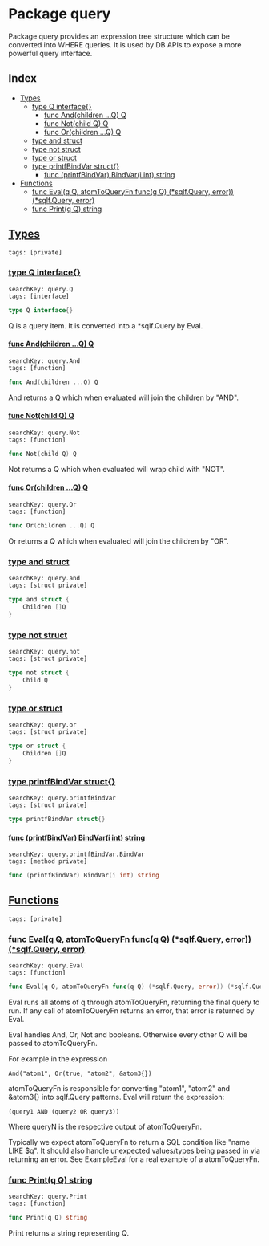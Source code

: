 # Package query

Package query provides an expression tree structure which can be converted into WHERE queries. It is used by DB APIs to expose a more powerful query interface. 

## Index

* [Types](#type)
    * [type Q interface{}](#Q)
        * [func And(children ...Q) Q](#And)
        * [func Not(child Q) Q](#Not)
        * [func Or(children ...Q) Q](#Or)
    * [type and struct](#and)
    * [type not struct](#not)
    * [type or struct](#or)
    * [type printfBindVar struct{}](#printfBindVar)
        * [func (printfBindVar) BindVar(i int) string](#printfBindVar.BindVar)
* [Functions](#func)
    * [func Eval(q Q, atomToQueryFn func(q Q) (*sqlf.Query, error)) (*sqlf.Query, error)](#Eval)
    * [func Print(q Q) string](#Print)


## <a id="type" href="#type">Types</a>

```
tags: [private]
```

### <a id="Q" href="#Q">type Q interface{}</a>

```
searchKey: query.Q
tags: [interface]
```

```Go
type Q interface{}
```

Q is a query item. It is converted into a *sqlf.Query by Eval. 

#### <a id="And" href="#And">func And(children ...Q) Q</a>

```
searchKey: query.And
tags: [function]
```

```Go
func And(children ...Q) Q
```

And returns a Q which when evaluated will join the children by "AND". 

#### <a id="Not" href="#Not">func Not(child Q) Q</a>

```
searchKey: query.Not
tags: [function]
```

```Go
func Not(child Q) Q
```

Not returns a Q which when evaluated will wrap child with "NOT". 

#### <a id="Or" href="#Or">func Or(children ...Q) Q</a>

```
searchKey: query.Or
tags: [function]
```

```Go
func Or(children ...Q) Q
```

Or returns a Q which when evaluated will join the children by "OR". 

### <a id="and" href="#and">type and struct</a>

```
searchKey: query.and
tags: [struct private]
```

```Go
type and struct {
	Children []Q
}
```

### <a id="not" href="#not">type not struct</a>

```
searchKey: query.not
tags: [struct private]
```

```Go
type not struct {
	Child Q
}
```

### <a id="or" href="#or">type or struct</a>

```
searchKey: query.or
tags: [struct private]
```

```Go
type or struct {
	Children []Q
}
```

### <a id="printfBindVar" href="#printfBindVar">type printfBindVar struct{}</a>

```
searchKey: query.printfBindVar
tags: [struct private]
```

```Go
type printfBindVar struct{}
```

#### <a id="printfBindVar.BindVar" href="#printfBindVar.BindVar">func (printfBindVar) BindVar(i int) string</a>

```
searchKey: query.printfBindVar.BindVar
tags: [method private]
```

```Go
func (printfBindVar) BindVar(i int) string
```

## <a id="func" href="#func">Functions</a>

```
tags: [private]
```

### <a id="Eval" href="#Eval">func Eval(q Q, atomToQueryFn func(q Q) (*sqlf.Query, error)) (*sqlf.Query, error)</a>

```
searchKey: query.Eval
tags: [function]
```

```Go
func Eval(q Q, atomToQueryFn func(q Q) (*sqlf.Query, error)) (*sqlf.Query, error)
```

Eval runs all atoms of q through atomToQueryFn, returning the final query to run. If any call of atomToQueryFn returns an error, that error is returned by Eval. 

Eval handles And, Or, Not and booleans. Otherwise every other Q will be passed to atomToQueryFn. 

For example in the expression 

```
And("atom1", Or(true, "atom2", &atom3{})

```
atomToQueryFn is responsible for converting "atom1", "atom2" and &atom3{} into sqlf.Query patterns. Eval will return the expression: 

```
(query1 AND (query2 OR query3))

```
Where queryN is the respective output of atomToQueryFn. 

Typically we expect atomToQueryFn to return a SQL condition like "name LIKE $q". It should also handle unexpected values/types being passed in via returning an error. See ExampleEval for a real example of a atomToQueryFn. 

### <a id="Print" href="#Print">func Print(q Q) string</a>

```
searchKey: query.Print
tags: [function]
```

```Go
func Print(q Q) string
```

Print returns a string representing Q. 

